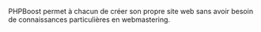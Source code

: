 PHPBoost permet à chacun de créer son propre site web sans avoir besoin de connaissances particulières en webmastering.
